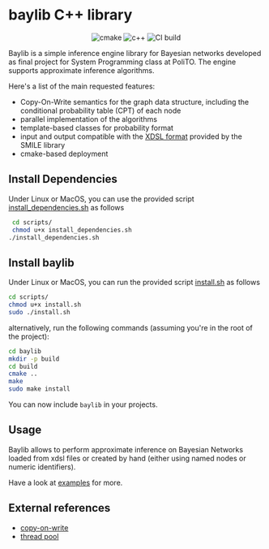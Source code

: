 # baylib C++ library
<p align="center">
 <img alt="cmake" src="https://img.shields.io/badge/cmake-v3.10.0+-green"/>
 <img alt="c++" src="https://img.shields.io/badge/C++-17 | 20-blue.svg?style=flat&logo=c%2B%2B"/> 
 <img alt="CI build" src="https://github.com/mspronesti/baylib/actions/workflows/ci.yml/badge.svg"/> 
</p>

Baylib is a simple inference engine library for Bayesian networks developed as final project for System Programming class at PoliTO.
The engine supports approximate inference algorithms.

Here's a list of the main requested features:
* Copy-On-Write semantics for the graph data structure, including the conditional probability table (CPT) of each node 
* parallel implementation of the algorithms 
* template-based classes for probability format
* input and output compatible with the [XDSL format](https://support.bayesfusion.com/docs/) provided by the SMILE library
* cmake-based deployment

## Install Dependencies
Under Linux or MacOS, you can use 
the provided script [install_dependencies.sh](scripts/install.sh) as follows
```bash
 cd scripts/
 chmod u+x install_dependencies.sh
./install_dependencies.sh
```

## Install baylib
Under Linux or MacOS, you can 
run the provided script [install.sh](scripts/install.sh) as follows
```bash
cd scripts/
chmod u+x install.sh
sudo ./install.sh
```
alternatively, run the following commands
(assuming you're in the root of the project):
```bash
cd baylib
mkdir -p build
cd build
cmake ..
make
sudo make install
```
You can now include `baylib` in your projects.
## Usage
Baylib allows to perform approximate inference on Bayesian Networks loaded from xdsl files
or created by hand (either using named nodes or numeric identifiers).

Have a look at [examples](examples) for more.

## External references
* [copy-on-write](https://doc.qt.io/qt-5/qsharedpointer.html)
* [thread pool](https://github.com/bshoshany/thread-pool)
